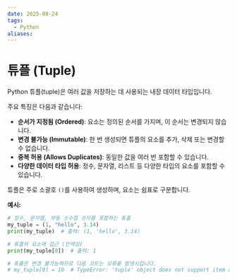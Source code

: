```yaml
---
date: 2025-08-24
tags:
  - Python
aliases:
---
```


# 튜플 (Tuple)

Python 튜플(tuple)은 여러 값을 저장하는 데 사용되는 내장 데이터 타입입니다.

주요 특징은 다음과 같습니다:
*   **순서가 지정됨 (Ordered)**: 요소는 정의된 순서를 가지며, 이 순서는 변경되지 않습니다.
*   **변경 불가능 (Immutable)**: 한 번 생성되면 튜플의 요소를 추가, 삭제 또는 변경할 수 없습니다.
*   **중복 허용 (Allows Duplicates)**: 동일한 값을 여러 번 포함할 수 있습니다.
*   **다양한 데이터 타입 허용**: 정수, 문자열, 리스트 등 다양한 타입의 요소를 포함할 수 있습니다.

튜플은 주로 소괄호 `()`를 사용하여 생성하며, 요소는 쉼표로 구분합니다.

**예시:**

```python
# 정수, 문자열, 부동 소수점 숫자를 포함하는 튜플
my_tuple = (1, "hello", 3.14)
print(my_tuple)  # 출력: (1, 'hello', 3.14)

# 튜플의 요소에 접근 (인덱싱)
print(my_tuple[0])  # 출력: 1

# 튜플은 변경 불가능하므로 다음 코드는 오류를 발생시킵니다.
# my_tuple[0] = 10  # TypeError: 'tuple' object does not support item assignment
```